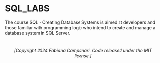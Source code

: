 # SQL_LABS

The course SQL - Creating Database Systems is aimed at developers and those familiar with programming logic who intend to create and manage a database system in SQL Server.

#


###### <p align="center"> [Copyright 2024 Fabiana Campanari. Code released under the MIT license.]
